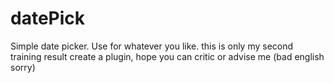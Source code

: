 datePick
========

Simple date picker. Use for whatever you like. this is only my second training result create a plugin, hope you can critic or advise me (bad english sorry)
